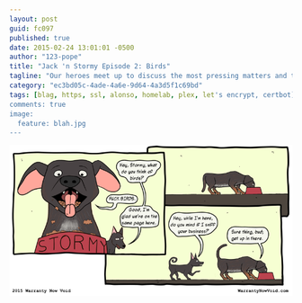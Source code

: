 ```yaml
---
layout: post
guid: fc097
published: true
date: 2015-02-24 13:01:01 -0500
author: "123-pope"
title: "Jack 'n Stormy Episode 2: Birds"
tagline: "Our heroes meet up to discuss the most pressing matters and their future plans for glory. And... other things."
category: "ec3bd05c-4ade-4a6e-9d64-4a3d5f1c69bd"
tags: [blag, https, ssl, alonso, homelab, plex, let's encrypt, certbot]
comments: true
image:
  feature: blah.jpg
---
```


![](/assets/img/lol/JnS2Birds2.png "Get it while it's hot, champ.")